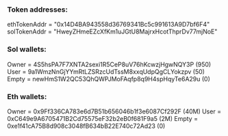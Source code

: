 ### Token addresses:
ethTokenAddr = "0x14D4BA943558d36769341Bc5c991613A9D7bf6F4"
solTokenAddr = "HweyZHmeEZcXfKm1uJGtU8MajrxHcotThprDv77mjNoE"

### Sol wallets:
Owner = 4S5hsPA7F7XNTA2sexi1R5CeP8uV76hKcwzjHgwNQY3P (950)
User =  9a1WmzNnGjYYmRtLZSRzcUdTssM8xxqUdpQgCLYokzpv (50)
Empty = newHmS1W2QC53QhQWPJMoFAqfp8q9H4spHqyTe6A29u  (0)

### Eth wallets:
Owner = 0x9Ff336CA783e6d7B51b656046b1f3e6087Cf292F (40M)
User =  0xC649e9A6705471B2Cd75575eF32b2eB0f681F9a5 (2M)
Empty = 0xe1f41cA75B8d908c3048fB634bB22E740c72Ad23 (0)